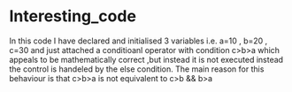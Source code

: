 # Interesting_code
In this code I have declared and initialised 3 variables i.e. a=10 , b=20 , c=30 and just attached a conditioanl operator with condition c>b>a which appeals to be mathematically correct ,but instead it is not executed  instead the control is handeled by the else condition. The main reason for this behaviour is that c>b>a is not equivalent to c>b &amp;&amp; b>a 
